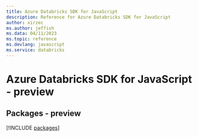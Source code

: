 ```yaml
---
title: Azure Databricks SDK for JavaScript
description: Reference for Azure Databricks SDK for JavaScript
author: xirzec
ms.author: jeffish
ms.data: 04/11/2023
ms.topic: reference
ms.devlang: javascript
ms.service: databricks
---
```

# Azure Databricks SDK for JavaScript - preview
## Packages - preview
[!INCLUDE [packages](databricks-index.md)]